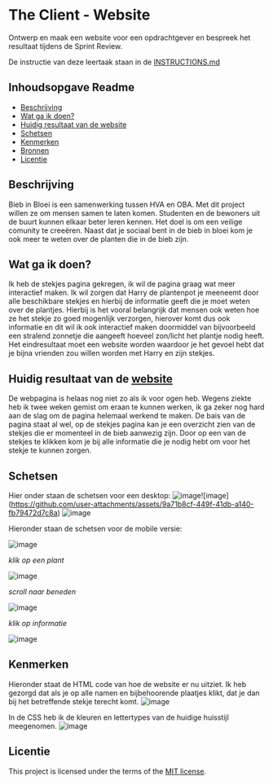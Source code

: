 # The Client - Website

Ontwerp en maak een website voor een opdrachtgever en bespreek het resultaat tijdens de Sprint Review.

De instructie van deze leertaak staan in de [INSTRUCTIONS.md](https://github.com/fdnd-task/the-client-website/blob/main/docs/INSTRUCTIONS.md)



## Inhoudsopgave Readme

  * [Beschrijving](#beschrijving)
  * [Wat ga ik doen?](#wat-ga-ik-doen?)
  * [Huidig resultaat van de website](#huidig-resultaat-van-de-website)
  * [Schetsen](#schetsen)
  * [Kenmerken](#kenmerken)
  * [Bronnen](#bronnen)
  * [Licentie](#licentie)

## Beschrijving
Bieb in Bloei is een samenwerking tussen HVA en OBA. Met dit project willen ze om mensen samen te laten komen. Studenten en de bewoners uit de buurt kunnen elkaar beter leren kennen. Het doel is om een veilige comunity te creeëren. Naast dat je sociaal bent in de bieb in bloei kom je ook meer te weten over de planten die in de bieb zijn.

## Wat ga ik doen?
Ik heb de stekjes pagina gekregen, ik wil de pagina graag wat meer interactief maken. Ik wil zorgen dat Harry de plantenpot je meeneemt door alle beschikbare stekjes en hierbij de informatie geeft die je moet weten over de plantjes. Hierbij is het vooral belangrijk dat mensen ook weten hoe ze het stekje zo goed mogenlijk verzorgen, hierover komt dus ook informatie en dit wil ik ook interactief maken doormiddel van bijvoorbeeld een stralend zonnetje die aangeeft hoeveel zon/licht het plantje nodig heeft.
Het eindresultaat moet een website worden waardoor je het gevoel hebt dat je bijna vrienden zou willen worden met Harry en zijn stekjes. 

## Huidig resultaat van de [website](https://anoukderooij24.github.io/the-client-website/) 
De webpagina is helaas nog niet zo als ik voor ogen heb. Wegens ziekte heb ik twee weken gemist om eraan te kunnen werken, ik ga zeker nog hard aan de slag om de pagina helemaal werkend te maken. 
De bais van de pagina staat al wel, op de stekjes pagina kan je een overzicht zien van de stekjes die er momenteel in de bieb aanwezig zijn. Door op een van de stekjes te klikken kom je bij alle informatie die je nodig hebt om voor het stekje te kunnen zorgen. 

## Schetsen
Hier onder staan de schetsen voor een desktop:
![image](https://github.com/user-attachments/assets/c0c60b8e-1591-4847-b2e4-1c3016b2a9a0)![image]
(https://github.com/user-attachments/assets/9a71b8cf-449f-41db-a140-fb79472d7c8a)
![image](https://github.com/user-attachments/assets/afa1345c-2f6d-42f1-a381-45333454eb04)

Hieronder staan de schetsen voor de mobile versie:

![image](https://github.com/user-attachments/assets/f3bbe129-41de-429b-8f44-3acfcfb40699)

*klik op een plant*

![image](https://github.com/user-attachments/assets/2628b5ec-8d4f-47ee-85e6-ddaeefcfbbb4)

*scroll naar beneden*

![image](https://github.com/user-attachments/assets/d1c08826-6aab-46b3-938c-5e1b9a52b594)

*klik op informatie*

![image](https://github.com/user-attachments/assets/0e8c704b-65b0-44e8-868b-94d7c3ee04a9)


## Kenmerken
Hieronder staat de HTML code van hoe de website er nu uitziet. Ik heb gezorgd dat als je op alle namen en bijbehoorende plaatjes klikt, dat je dan bij het betreffende stekje terecht komt.
![image](https://github.com/user-attachments/assets/7a1a9c6e-e5c6-4016-85f8-cc9f7790eb6f)

In de CSS heb ik de kleuren en lettertypes van de huidige huisstijl meegenomen.
![image](https://github.com/user-attachments/assets/53b25539-047a-433a-980c-3462f7f0401f)


## Licentie

This project is licensed under the terms of the [MIT license](./LICENSE).
